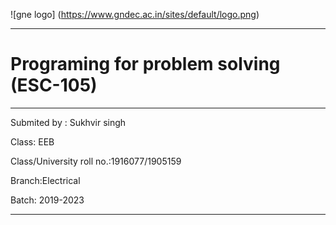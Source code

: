 ![gne logo] (https://www.gndec.ac.in/sites/default/logo.png)
_ _ _ _ _
 # Programing for problem solving (ESC-105)

_ _ _ _ _

Submited by : Sukhvir singh

Class: EEB

Class/University roll no.:1916077/1905159

Branch:Electrical 

Batch: 2019-2023

_ _ _ _ _
